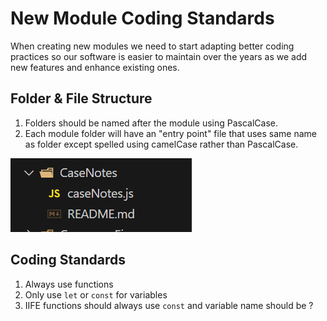 # New Module Coding Standards

When creating new modules we need to start adapting better coding practices so our software is easier to maintain over the years as we add new features and enhance existing ones.

## Folder & File Structure

1. Folders should be named after the module using PascalCase.
2. Each module folder will have an "entry point" file that uses same name as folder except spelled using camelCase rather than PascalCase.

![Alt text](image.png)

## Coding Standards

1. Always use functions
2. Only use `let` or `const` for variables
3. IIFE functions should always use `const` and variable name should be ?
